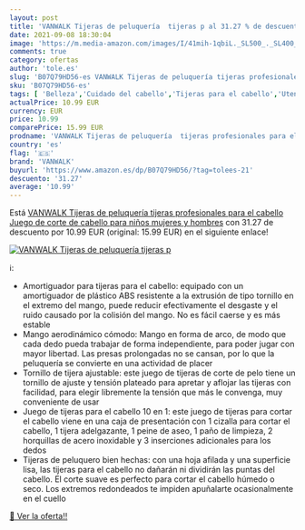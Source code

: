 ```yaml
---
layout: post
title: 'VANWALK Tijeras de peluquería  tijeras p al 31.27 % de descuento'
date: 2021-09-08 18:30:04
image: 'https://m.media-amazon.com/images/I/41mih-1qbiL._SL500_._SL400_.jpg'
comments: true
category: ofertas
author: 'tole.es'
slug: 'B07Q79HD56-es VANWALK Tijeras de peluquería tijeras profesionales para...'
sku: 'B07Q79HD56-es'
tags: [ 'Belleza','Cuidado del cabello','Tijeras para el cabello','Utensilios para corte de pelo','tijeras','vanwalk', ]
actualPrice: 10.99 EUR
currency: EUR
price: 10.99
comparePrice: 15.99 EUR
prodname: 'VANWALK Tijeras de peluquería  tijeras profesionales para el cabello Juego de corte de cabello para niños  mujeres y hombres'
country: 'es'
flag: '🇪🇸'
brand: 'VANWALK'
buyurl: 'https://www.amazon.es/dp/B07Q79HD56/?tag=tolees-21'
descuento: '31.27'
average: '10.99'
---
```


Está [VANWALK Tijeras de peluquería  tijeras profesionales para el cabello Juego de corte de cabello para niños  mujeres y hombres](https://www.amazon.es/dp/B07Q79HD56/?tag=tolees-21) con 31.27 de descuento por 10.99 EUR (original: 15.99 EUR) en el siguiente enlace!

[![VANWALK Tijeras de peluquería  tijeras p](https://m.media-amazon.com/images/I/41mih-1qbiL._SL500_._SL400_.jpg)](https://www.amazon.es/dp/B07Q79HD56/?tag=tolees-21)

ℹ️:

- Amortiguador para tijeras para el cabello: equipado con un amortiguador de plástico ABS resistente a la extrusión de tipo tornillo en el extremo del mango, puede reducir efectivamente el desgaste y el ruido causado por la colisión del mango. No es fácil caerse y es más estable
- Mango aerodinámico cómodo: Mango en forma de arco, de modo que cada dedo pueda trabajar de forma independiente, para poder jugar con mayor libertad. Las presas prolongadas no se cansan, por lo que la peluquería se convierte en una actividad de placer
- Tornillo de tijera ajustable: este juego de tijeras de corte de pelo tiene un tornillo de ajuste y tensión plateado para apretar y aflojar las tijeras con facilidad, para elegir libremente la tensión que más le convenga, muy conveniente de usar
- Juego de tijeras para el cabello 10 en 1: este juego de tijeras para cortar el cabello viene en una caja de presentación con 1 cizalla para cortar el cabello, 1 tijera adelgazante, 1 peine de aseo, 1 paño de limpieza, 2 horquillas de acero inoxidable y 3 inserciones adicionales para los dedos
- Tijeras de peluquero bien hechas: con una hoja afilada y una superficie lisa, las tijeras para el cabello no dañarán ni dividirán las puntas del cabello. El corte suave es perfecto para cortar el cabello húmedo o seco. Los extremos redondeados te impiden apuñalarte ocasionalmente en el cuello

[🛒 Ver la oferta!!](https://www.amazon.es/dp/B07Q79HD56/?tag=tolees-21)
